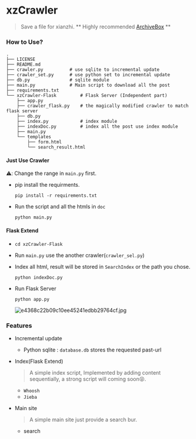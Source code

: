 # xzCrawler

> Save a file for xianzhi.  ** Highly recommended [ArchiveBox](https://github.com/ArchiveBox/ArchiveBox) **

### How to Use?

```
.
├── LICENSE
├── README.md
├── crawler.py          # use sqlite to incremental update
├── crawler_set.py      # use python set to incremental update
├── db.py               # sqlite module
├── main.py             # Main script to download all the post
├── requirements.txt
└── xzCrawler-Flask         # Flask Server (Independent part)
    ├── app.py
    ├── crawler_flask.py    # the magically modified crawler to match flask server
    ├── db.py
    ├── index.py            # index module
    ├── indexDoc.py         # index all the post use index module
    ├── main.py
    └── templates
        ├── form.html
        └── search_result.html
```

#### Just Use Crawler
⚠️: Change the range in `main.py` first.

- pip install the requirments.
    ```shell
    pip install -r requirements.txt
    ```
- Run the script and all the htmls in `doc`
    ```shell
    python main.py
    ```

#### Flask Extend

- `cd xzCrawler-Flask`

- Run `main.py` use the another crawler(`crawler_sel.py`)

- Index all html, result will be stored in `SearchIndex` or the path you chose.
    ```shell
    python indexDoc.py
    ```
    
- Run Flask Server

    ```shell
    python app.py
    ```

    ![e4368c22b09c10ee45241edbb29764cf.jpg](https://img.vaala.cloud/images/2021/04/09/e4368c22b09c10ee45241edbb29764cf.jpg)

### Features

- Incremental update
  
    - Python sqlite : `database.db` stores the requested past-url
    
- Index(Flask Extend)

    > A simple index script, Implemented by adding content sequentially, a strong script will coming soon😝.

    - `Whoosh`
    - `Jieba`

- Main site

    > A simple main site just provide a search bur.

    - search